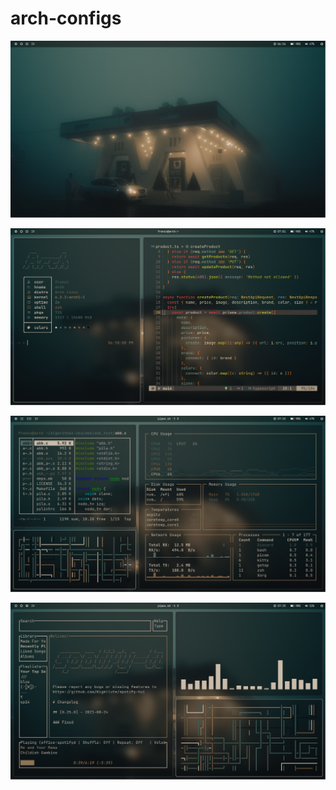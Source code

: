 # arch-configs


![App Screenshot](https://github.com/genti91/arch-configs/blob/main/images/2023-03-08-185612-screenshot.png?raw=true)

![App Screenshot](https://github.com/genti91/arch-configs/blob/main/images/2023-03-08-190154-screenshot.png?raw=true)

![App Screenshot](https://github.com/genti91/arch-configs/blob/main/images/2023-03-08-193257-screenshot.png?raw=true)

![App Screenshot](https://github.com/genti91/arch-configs/blob/main/images/2023-03-08-193520-screenshot.png?raw=true)
